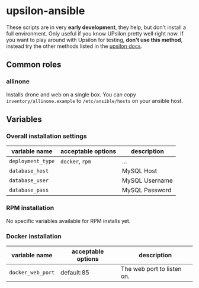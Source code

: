 # upsilon-ansible

These scripts are in very **early development**, they help, but don't install a
full environment. Only useful if you know UPsilon pretty well right now. If you
want to play around with Upsilon for testing, **don't use this method**,
instead try the other methods listed in the [upsilon docs](http://www.upsilonproject.io/docs).

## Common roles

### allinone

Installs drone and web on a single box. You can copy
`inventory/allinone.example` to `/etc/ansible/hosts` on your ansible host.

## Variables

### Overall installation settings

| variable name | acceptable options | description |
| --- | --- | --- |
| `deployment_type` | `docker`, `rpm` | ... |
| `database_host` |  | MySQL Host |
| `database_user` |  | MySQL Username |
| `database_pass` |  | MySQL Password |

### RPM installation

No specific variables available for RPM installs yet.

### Docker installation

| variable name | acceptable options | description |
| --- | --- | --- |
| `docker_web_port` | default:85 | The web port to listen on. |
